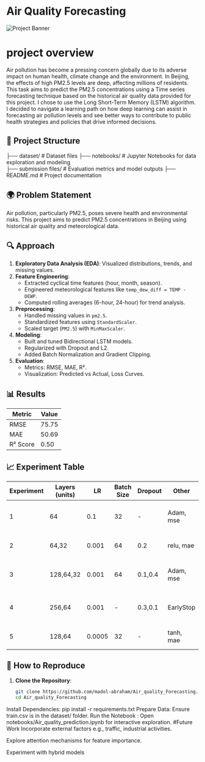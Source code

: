 # Air Quality Forecasting
![Project Banner](https://yourdomain.com/path-to-banner-image.png)

# project overview
Air pollution has become a pressing concern globally due to its adverse impact on human health, climate change and the environment. In Beijing, the effects of high PM2.5 levels are deep, affecting millions of residents. This task aims to predict the PM2.5 concentrations using a Time series forecasting technique based on the historical  air quality data provided for this project. I chose to use the Long Short-Term Memory (LSTM) algorithm. I decided to navigate a learning path on how deep learning can assist in forecasting air pollution levels and see better ways to contribute to public health strategies and policies that drive informed decisions.


## 📂 Project Structure

├── dataset/                   # Dataset files
├── notebooks/              # Jupyter Notebooks for data exploration and modeling               
├── submission files/                # Evaluation metrics and model outputs
├── README.md               # Project documentation


## 🌍 Problem Statement

Air pollution, particularly PM2.5, poses severe health and environmental risks. This project aims to predict PM2.5 concentrations in Beijing using historical air quality and meteorological data.

## 🔍 Approach

1. **Exploratory Data Analysis (EDA)**: Visualized distributions, trends, and missing values.
2. **Feature Engineering**:
   - Extracted cyclical time features (hour, month, season).
   - Engineered meteorological features like `temp_dew_diff = TEMP - DEWP`.
   - Computed rolling averages (6-hour, 24-hour) for trend analysis.
3. **Preprocessing**:
   - Handled missing values in `pm2.5`.
   - Standardized features using `StandardScaler`.
   - Scaled target (`PM2.5`) with `MinMaxScaler`.
4. **Modeling**:
   - Built and tuned Bidirectional LSTM models.
   - Regularized with Dropout and L2.
   - Added Batch Normalization and Gradient Clipping.
5. **Evaluation**:
   - Metrics: RMSE, MAE, R².
   - Visualization: Predicted vs Actual, Loss Curves.

## 📊 Results

| Metric   | Value  |
|----------|---------|
| RMSE     | 75.75   |
| MAE      | 50.69   |
| R² Score | 0.50    |

## 📈 Experiment Table

| Experiment | Layers (units) | LR     | Batch Size | Dropout | Other      | Loss | Epochs | RMSE (Test) | Notes                                   |
|------------|----------------|--------|------------|---------|------------|------|--------|--------------|-----------------------------------------|
| 1          | 64             | 0.1    | 32         | -       | Adam, mse  | mse  | -      | 57.2         | High LR caused unstable convergence.     |
| 2          | 64,32          | 0.001  | 64         | 0.2     | relu, mae  | mae  | 50     | 61.5         | Lower LR stabilized training.           |
| 3          | 128,64,32      | 0.001  | 64         | 0.1,0.4 | Adam, mse  | mse  | 100    | 75.75        | Larger batch size increases variance.    |
| 4          | 256,64         | 0.001  | -          | 0.3,0.1 | EarlyStop  | me   | 50     | 56.7         | Smaller batch improved convergence.      |
| 5          | 128,64         | 0.0005 | 32         | -       | tanh, mae  | mae  | 25     | 56.9         | Lower LR marginal gain.                  |

## 🚀 How to Reproduce

1. **Clone the Repository**:
   ```bash
   git clone https://github.com/madol-abraham/Air_quality_Forecasting.git
   cd Air_quality_Forecasting

Install Dependencies:
pip install -r requirements.txt
Prepare Data:
Ensure train.csv is in the dataset/ folder.
Run the Notebook :
Open notebooks/Air_quality_prediction.ipynb for interactive exploration.
 #Future Work
Incorporate external factors e.g., traffic, industrial activities.

Explore attention mechanisms for feature importance.

Experiment with hybrid models 
